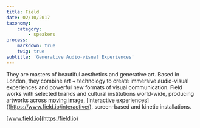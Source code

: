 ```yaml
---
title: Field
date: 02/10/2017
taxonomy:
    category:
        - speakers
process:
    markdown: true
    twig: true
subtitle: 'Generative Audio-visual Experiences'
---
```


They are masters of beautiful aesthetics and generative art. Based in London, they combine art + technology to create immersive audio-visual experiences and powerful new formats of visual communication. 
Field works with selected brands and cultural institutions world-wide, producing artworks across [moving image](https://www.field.io/moving-image/), [interactive experiences]((https://www.field.io/interactive/), screen-based and kinetic installations.

[www.field.io](https:/field.io)
